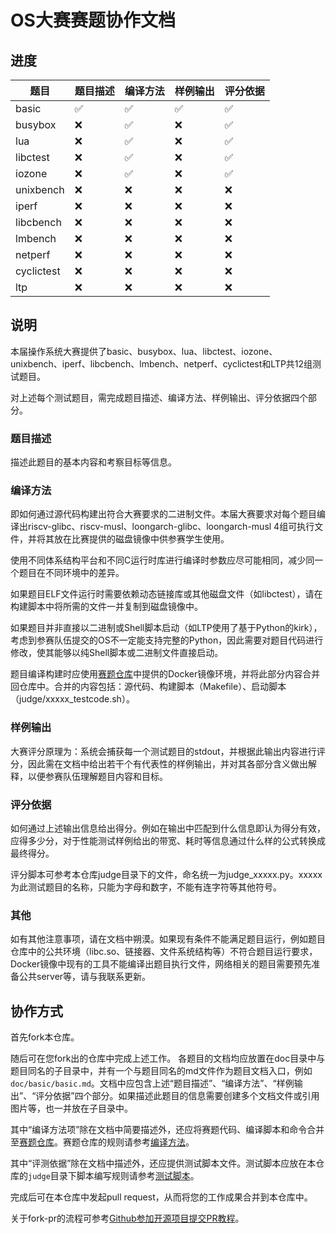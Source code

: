 # OS大赛赛题协作文档

## 进度

| 题目 | 题目描述 | 编译方法 | 样例输出 | 评分依据 | 
| --- | --- | --- | --- | --- | 
| basic | :white_check_mark:| :white_check_mark: |:white_check_mark: | :white_check_mark: |
| busybox | :x: | :white_check_mark: | :x: | :white_check_mark: |
| lua | :x: | :white_check_mark: | :x: | :white_check_mark: |
| libctest | :x: | :white_check_mark: | :x: | :white_check_mark: |
| iozone | :x: | :white_check_mark: | :x: | :white_check_mark: |
| unixbench | :x: | :x: | :x: | :x: |
| iperf | :x: | :x: | :x: | :x: |
| libcbench | :x: | :x: | :x: | :x: |
| lmbench | :x: | :x: | :x: | :x: |
| netperf | :x: | :x: | :x: | :x: |
| cyclictest | :x: | :x: | :x: | :x: |
| ltp |:x: | :x: | :x: | :x: |

## 说明

本届操作系统大赛提供了basic、busybox、lua、libctest、iozone、unixbench、iperf、libcbench、lmbench、netperf、cyclictest和LTP共12组测试题目。

对上述每个测试题目，需完成题目描述、编译方法、样例输出、评分依据四个部分。

### 题目描述

描述此题目的基本内容和考察目标等信息。

### 编译方法

即如何通过源代码构建出符合大赛要求的二进制文件。本届大赛要求对每个题目编译出riscv-glibc、riscv-musl、loongarch-glibc、loongarch-musl 4组可执行文件，并将其放在比赛提供的磁盘镜像中供参赛学生使用。

使用不同体系结构平台和不同C运行时库进行编译时参数应尽可能相同，减少同一个题目在不同环境中的差异。

如果题目ELF文件运行时需要依赖动态链接库或其他磁盘文件（如libctest），请在构建脚本中将所需的文件一并复制到磁盘镜像中。

如果题目并非直接以二进制或Shell脚本启动（如LTP使用了基于Python的kirk），考虑到参赛队伍提交的OS不一定能支持完整的Python，因此需要对题目代码进行修改，使其能够以纯Shell脚本或二进制文件直接启动。

题目编译构建时应使用[赛题仓库](https://github.com/oscomp/testsuits-for-oskernel/tree/pre-2025)中提供的Docker镜像环境，并将此部分内容合并回仓库中。合并的内容包括：源代码、构建脚本（Makefile）、启动脚本（judge/xxxxx_testcode.sh）。

### 样例输出

大赛评分原理为：系统会捕获每一个测试题目的stdout，并根据此输出内容进行评分，因此需在文档中给出若干个有代表性的样例输出，并对其各部分含义做出解释，以便参赛队伍理解题目内容和目标。

### 评分依据

如何通过上述输出信息给出得分。例如在输出中匹配到什么信息即认为得分有效，应得多少分，对于性能测试样例给出的带宽、耗时等信息通过什么样的公式转换成最终得分。

评分脚本可参考本仓库judge目录下的文件，命名统一为judge_xxxxx.py。xxxxx为此测试题目的名称，只能为字母和数字，不能有连字符等其他符号。

### 其他

如有其他注意事项，请在文档中朔漠。如果现有条件不能满足题目运行，例如题目仓库中的公共环境（libc.so、链接器、文件系统结构等）不符合题目运行要求，Docker镜像中现有的工具不能编译出题目执行文件，网络相关的题目需要预先准备公共server等，请与我联系更新。

## 协作方式

首先fork本仓库。

随后可在您fork出的仓库中完成上述工作。
各题目的文档均应放置在doc目录中与题目同名的子目录中，并有一个与题目同名的md文件作为题目文档入口，例如`doc/basic/basic.md`。文档中应包含上述“题目描述”、“编译方法”、“样例输出”、“评分依据”四个部分。如果描述此题目的信息需要创建多个文档文件或引用图片等，也一并放在子目录中。

其中“编译方法项”除在文档中简要描述外，还应将赛题代码、编译脚本和命令合并至[赛题仓库](https://github.com/oscomp/testsuits-for-oskernel/tree/pre-2025)。赛题仓库的规则请参考[编译方法](#编译方法)。

其中“评测依据”除在文档中描述外，还应提供测试脚本文件。测试脚本应放在本仓库的`judge`目录下脚本编写规则请参考[测试脚本](judge/README.md)。

完成后可在本仓库中发起pull request，从而将您的工作成果合并到本仓库中。

关于fork-pr的流程可参考[Github参加开源项目提交PR教程](https://zhuanlan.zhihu.com/p/476477541)。